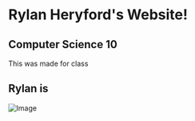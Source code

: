 # Rylan Heryford's Website!
## Computer Science 10
This was made for class
## Rylan is
![Image](lovepik-cool-font-design-png-image_400301482_wh1200.png "icon")

